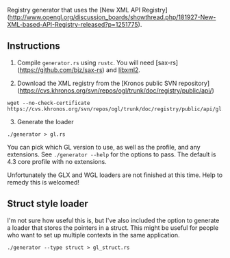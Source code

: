 Registry generator that uses the [New XML API Registry]
(http://www.opengl.org/discussion_boards/showthread.php/181927-New-XML-based-API-Registry-released?p=1251775).

## Instructions

1. Compile `generator.rs` using `rustc`. You will need [sax-rs]
   (https://github.com/bjz/sax-rs) and [libxml2](http://www.xmlsoft.org/).

2. Download the XML registry from the [Kronos public SVN repository]
   (https://cvs.khronos.org/svn/repos/ogl/trunk/doc/registry/public/api/)

~~~
wget --no-check-certificate https://cvs.khronos.org/svn/repos/ogl/trunk/doc/registry/public/api/gl.xml
~~~

3. Generate the loader

~~~
./generator > gl.rs
~~~

You can pick which GL version to use, as well as the profile, and any
extensions. See `./generator --help` for the options to pass. The default is
4.3 core profile with no extensions.

Unfortunately the GLX and WGL loaders are not finished at this time. Help to
remedy this is welcomed!

## Struct style loader

I'm not sure how useful this is, but I've also included the option to generate
a loader that stores the pointers in a struct. This might be useful for people
who want to set up multiple contexts in the same application.

~~~
./generator --type struct > gl_struct.rs
~~~
